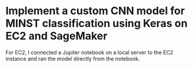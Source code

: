 # Implement a custom CNN model for MINST classification using Keras on EC2 and SageMaker
For EC2, I connected a Jupiter notebook on a local server to the EC2 instance and ran the model directly from the notebook.
